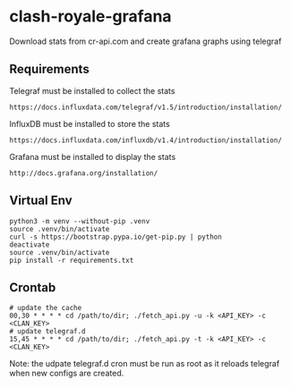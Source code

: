 # clash-royale-grafana
Download stats from cr-api.com and create grafana graphs using telegraf

## Requirements
Telegraf must be installed to collect the stats

`https://docs.influxdata.com/telegraf/v1.5/introduction/installation/`

InfluxDB must be installed to store the stats

`https://docs.influxdata.com/influxdb/v1.4/introduction/installation/`

Grafana must be installed to display the stats

`http://docs.grafana.org/installation/`

## Virtual Env
    python3 -m venv --without-pip .venv
    source .venv/bin/activate
    curl -s https://bootstrap.pypa.io/get-pip.py | python
    deactivate
    source .venv/bin/activate
    pip install -r requirements.txt

## Crontab
    # update the cache
    00,30 * * * * cd /path/to/dir; ./fetch_api.py -u -k <API_KEY> -c <CLAN_KEY>
    # update telegraf.d
    15,45 * * * * cd /path/to/dir; ./fetch_api.py -t -k <API_KEY> -c <CLAN_KEY>

Note: the udpate telegraf.d cron must be run as root as it reloads telegraf when new configs are created.
